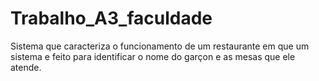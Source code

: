 # Trabalho_A3_faculdade
Sistema que caracteriza o funcionamento de um restaurante em que um sistema e feito para identificar o nome do garçon e as mesas que ele atende.
